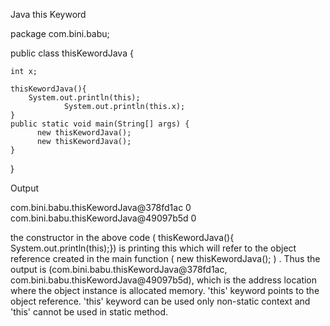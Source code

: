 Java this Keyword


package com.bini.babu;

public class thisKewordJava {

	int x;
	
	thisKewordJava(){
		System.out.println(this);
                System.out.println(this.x);
	}
	public static void main(String[] args) {
          new thisKewordJava();
          new thisKewordJava();
	}

}



Output

com.bini.babu.thisKewordJava@378fd1ac
0
com.bini.babu.thisKewordJava@49097b5d
0





the constructor in the above code ( thisKewordJava(){ System.out.println(this);}) is printing this which will refer to the object reference created in the main function (   new thisKewordJava(); ) . Thus the output is (com.bini.babu.thisKewordJava@378fd1ac, 
com.bini.babu.thisKewordJava@49097b5d), which is the address location where the object instance is allocated memory. 'this' keyword points to the object reference. 'this' keyword can be used only non-static context and 'this' cannot be used in static method.


